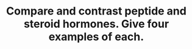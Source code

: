 ---
title: "Compare and contrast peptide and steroid hormones. Give four examples of each."
entityType: SAQ
exam: PEX
college: CICM
year: 2012
sitting: B
question: 24
passRate: 14
lo:
EC_expectedDomains:
- "Most candidates used a table format to present their answer."
- "Most also were able to give examples of peptides and steroids hormone."
- "Examples of peptide hormones include the anterior and posterior pituitary hormones, Parathyroid hormone, calcitonin, etc."
- "Examples of steroid hormones are the adrenocortical hormones (e.g. glucocorticoid, mineralocorticoids, androgens), sex hormones and 1, 25 di OH vitamin D."
EC_extraCredit:
- "Better answers were able to compare and contrast aspects such as structure, synthesis, precursor, storage, transport and kinetics."
EC_errorsCommon:
- "A common omission was an explanation of the differences in mechanism of action and different mediators."
---